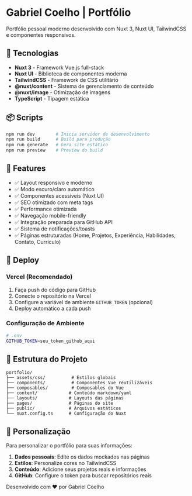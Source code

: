 # Gabriel Coelho | Portfólio

Portfólio pessoal moderno desenvolvido com Nuxt 3, Nuxt UI, TailwindCSS e componentes responsivos.

## 🚀 Tecnologias

- **Nuxt 3** - Framework Vue.js full-stack
- **Nuxt UI** - Biblioteca de componentes moderna
- **TailwindCSS** - Framework de CSS utilitário
- **@nuxt/content** - Sistema de gerenciamento de conteúdo
- **@nuxt/image** - Otimização de imagens
- **TypeScript** - Tipagem estática

## 📦 Scripts

```bash
npm run dev        # Inicia servidor de desenvolvimento
npm run build      # Build para produção  
npm run generate   # Gera site estático
npm run preview    # Preview do build
```

## 🎯 Features

- ✅ Layout responsivo e moderno
- ✅ Modo escuro/claro automático
- ✅ Componentes acessíveis (Nuxt UI)
- ✅ SEO otimizado com meta tags
- ✅ Performance otimizada
- ✅ Navegação mobile-friendly
- ✅ Integração preparada para GitHub API
- ✅ Sistema de notificações/toasts
- ✅ Páginas estruturadas (Home, Projetos, Experiência, Habilidades, Contato, Currículo)

## 🚀 Deploy

### Vercel (Recomendado)

1. Faça push do código para GitHub
2. Conecte o repositório na Vercel
3. Configure a variável de ambiente `GITHUB_TOKEN` (opcional)
4. Deploy automático a cada push

### Configuração de Ambiente

```bash
# .env
GITHUB_TOKEN=seu_token_github_aqui
```

## 📁 Estrutura do Projeto

```
portfolio/
├── assets/css/          # Estilos globais
├── components/          # Componentes Vue reutilizáveis  
├── composables/         # Composables do Vue
├── content/            # Conteúdo markdown/yaml
├── layouts/            # Layouts das páginas
├── pages/              # Páginas do site
├── public/             # Arquivos estáticos
└── nuxt.config.ts      # Configuração do Nuxt
```

## 🎨 Personalização

Para personalizar o portfólio para suas informações:

1. **Dados pessoais**: Edite os dados mockados nas páginas
2. **Estilos**: Personalize cores no TailwindCSS
3. **Conteúdo**: Adicione seus projetos reais e informações
4. **GitHub**: Configure o token para buscar repositórios reais

Desenvolvido com ❤️ por Gabriel Coelho
